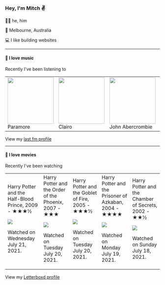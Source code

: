<article><h3>Hey, I&#x27;m Mitch ✌️</h3><section><p>🙆‍♂️ he, him</p><p>📍 Melbourne, Australia</p><p>💻 I like building websites</p></section><hr/><section><h4>💽 I love music</h4><p>Recently I&#x27;ve been listening to</p><table><tbody><td><img src="https://lastfm.freetls.fastly.net/i/u/174s/b7a4b3000d0c431fbce299986ac51c48.png" height="150px" alt="" role="presentation"/><br/>Paramore</td><td><img src="https://lastfm.freetls.fastly.net/i/u/174s/d2389b806dd5061b6a75e360c4c46c88.png" height="150px" alt="" role="presentation"/><br/>Clairo</td><td><img src="https://lastfm.freetls.fastly.net/i/u/174s/7f5882ab0b9f3f967a981a64f50b4ef2.png" height="150px" alt="" role="presentation"/><br/>John Abercrombie</td><td><img src="https://lastfm.freetls.fastly.net/i/u/174s/41180bd5ee1a4defcddbf29b05572f5c.png" height="150px" alt="" role="presentation"/><br/>Jon Hopkins</td><td><img src="https://lastfm.freetls.fastly.net/i/u/174s/41a30934b3724546c59cd8c15a761ac0.png" height="150px" alt="" role="presentation"/><br/>The House of Love</td></tbody></table><span>View my <a href="https://www.last.fm/user/mylsb">last.fm profile</a></span></section><hr/><section><h4>📼 I love movies</h4><p>Recently I&#x27;ve been watching</p><table><tbody><td>Harry Potter and the Half-Blood Prince, 2009 - ★★★½<br/><span> <p><img src="https://a.ltrbxd.com/resized/film-poster/5/1/3/8/5/51385-harry-potter-and-the-half-blood-prince-0-500-0-750-crop.jpg?k=a37d5cfe54"/></p> <p>Watched on Wednesday July 21, 2021.</p> </span></td><td>Harry Potter and the Order of the Phoenix, 2007 - ★★★<br/><span> <p><img src="https://a.ltrbxd.com/resized/sm/upload/wd/w4/n0/yj/g6n8G0xPnBVUIKKK41sNmbZB5h4-0-500-0-750-crop.jpg?k=8654579084"/></p> <p>Watched on Tuesday July 20, 2021.</p> </span></td><td>Harry Potter and the Goblet of Fire, 2005 - ★★★½<br/><span> <p><img src="https://a.ltrbxd.com/resized/film-poster/5/1/4/5/0/51450-harry-potter-and-the-goblet-of-fire-0-500-0-750-crop.jpg?k=eacb02e4df"/></p> <p>Watched on Tuesday July 20, 2021.</p> </span></td><td>Harry Potter and the Prisoner of Azkaban, 2004 - ★★★★<br/><span> <p><img src="https://a.ltrbxd.com/resized/sm/upload/a3/0q/kf/h8/jUFjMoLh8T2CWzHUSjKCojI5SHu-0-500-0-750-crop.jpg?k=e9764ac6bd"/></p> <p>Watched on Monday July 19, 2021.</p> </span></td><td>Harry Potter and the Chamber of Secrets, 2002 - ★★½<br/><span> <p><img src="https://a.ltrbxd.com/resized/sm/upload/rj/yc/zl/ex/g8IQhqYYLERU0UxjVaySP46PFEZ-0-500-0-750-crop.jpg?k=75713133ac"/></p> <p>Watched on Sunday July 18, 2021.</p> </span></td></tbody></table><span>View my <a href="https://letterboxd.com/myslab/">Letterboxd profile</a></span></section></article>
